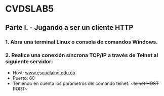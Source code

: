 # CVDSLAB5

## Parte I. - Jugando a ser un cliente HTTP
### 1. Abra una terminal Linux o consola de comandos Windows.
### 2. Realice una conexión síncrona TCP/IP a través de Telnet al siguiente servidor:
- Host: www.escuelaing.edu.co
- Puerto: 80
- Teniendo en cuenta los parámetros del comando telnet: ~~~telnet HOST PORT~~~
